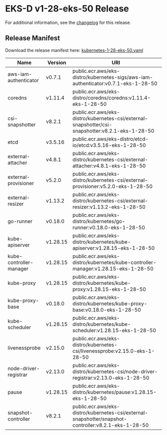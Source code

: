 # EKS-D v1-28-eks-50 Release

For additional information, see the [changelog](CHANGELOG-v1-28-eks-50.md) for this release.

## Release Manifest

Download the release manifest here: [kubernetes-1-28-eks-50.yaml](https://distro.eks.amazonaws.com/kubernetes-1-28/kubernetes-1-28-eks-50.yaml)

| Name | Version | URI |
|------|---------|-----|
| aws-iam-authenticator | v0.7.1 | public.ecr.aws/eks-distro/kubernetes-sigs/aws-iam-authenticator:v0.7.1-eks-1-28-50 |
| coredns | v1.11.4 | public.ecr.aws/eks-distro/coredns/coredns:v1.11.4-eks-1-28-50 |
| csi-snapshotter | v8.2.1 | public.ecr.aws/eks-distro/kubernetes-csi/external-snapshotter/csi-snapshotter:v8.2.1-eks-1-28-50 |
| etcd | v3.5.16 | public.ecr.aws/eks-distro/etcd-io/etcd:v3.5.16-eks-1-28-50 |
| external-attacher | v4.8.1 | public.ecr.aws/eks-distro/kubernetes-csi/external-attacher:v4.8.1-eks-1-28-50 |
| external-provisioner | v5.2.0 | public.ecr.aws/eks-distro/kubernetes-csi/external-provisioner:v5.2.0-eks-1-28-50 |
| external-resizer | v1.13.2 | public.ecr.aws/eks-distro/kubernetes-csi/external-resizer:v1.13.2-eks-1-28-50 |
| go-runner | v0.18.0 | public.ecr.aws/eks-distro/kubernetes/go-runner:v0.18.0-eks-1-28-50 |
| kube-apiserver | v1.28.15 | public.ecr.aws/eks-distro/kubernetes/kube-apiserver:v1.28.15-eks-1-28-50 |
| kube-controller-manager | v1.28.15 | public.ecr.aws/eks-distro/kubernetes/kube-controller-manager:v1.28.15-eks-1-28-50 |
| kube-proxy | v1.28.15 | public.ecr.aws/eks-distro/kubernetes/kube-proxy:v1.28.15-eks-1-28-50 |
| kube-proxy-base | v0.18.0 | public.ecr.aws/eks-distro/kubernetes/kube-proxy-base:v0.18.0-eks-1-28-50 |
| kube-scheduler | v1.28.15 | public.ecr.aws/eks-distro/kubernetes/kube-scheduler:v1.28.15-eks-1-28-50 |
| livenessprobe | v2.15.0 | public.ecr.aws/eks-distro/kubernetes-csi/livenessprobe:v2.15.0-eks-1-28-50 |
| node-driver-registrar | v2.13.0 | public.ecr.aws/eks-distro/kubernetes-csi/node-driver-registrar:v2.13.0-eks-1-28-50 |
| pause | v1.28.15 | public.ecr.aws/eks-distro/kubernetes/pause:v1.28.15-eks-1-28-50 |
| snapshot-controller | v8.2.1 | public.ecr.aws/eks-distro/kubernetes-csi/external-snapshotter/snapshot-controller:v8.2.1-eks-1-28-50 |
